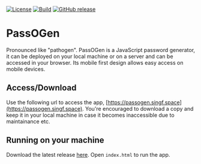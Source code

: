 [![License](https://img.shields.io/github/license/SingularityF/PassOGen.svg)](https://opensource.org/licenses/MIT)
[![Build](https://travis-ci.org/SingularityF/PassOGen.svg?branch=master)](https://travis-ci.org/SingularityF/PassOGen)
[![GitHub release](https://img.shields.io/github/release/SingularityF/PassOGen.svg)](https://github.com/SingularityF/PassOGen/releases/latest)

# PassOGen

Pronounced like "pathogen". PassOGen is a JavaScript password generator, it can be deployed on your local machine or on a server and can be accessed in your browser. Its mobile first design allows easy access on mobile devices.

## Access/Download

Use the following url to access the app, [https://passogen.singf.space](https://passogen.singf.space). You're encouraged to download a copy and keep it in your local machine in case it becomes inaccessible due to maintainance etc.

## Running on your machine

Download the latest release [here](https://github.com/SingularityF/PassOGen/releases/latest). Open `index.html` to run the app.
